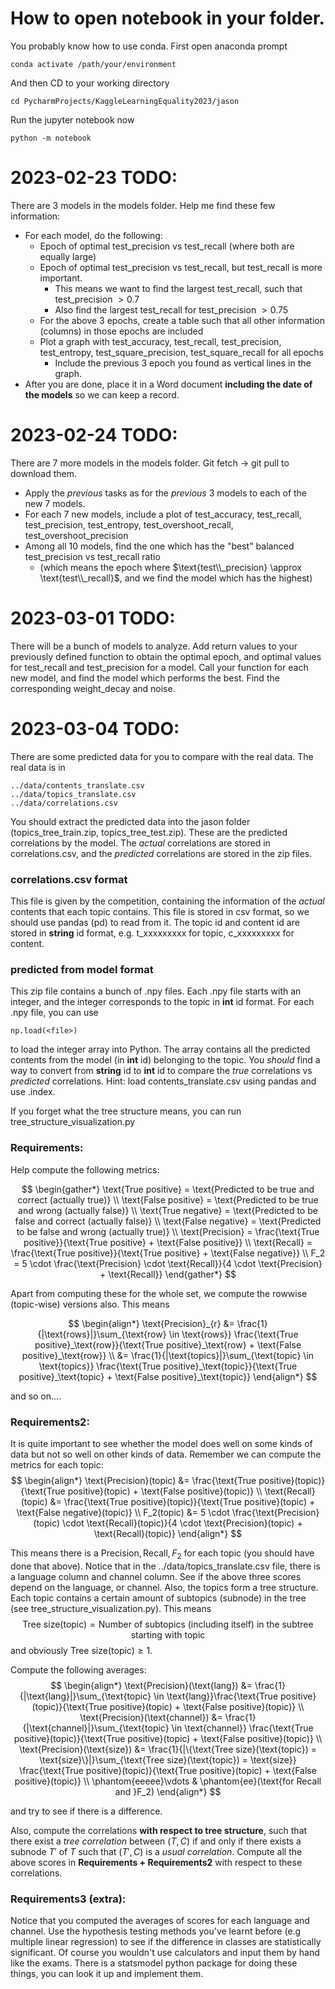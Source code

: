 # How to open notebook in your folder.

You probably know how to use conda. First open anaconda prompt

    conda activate /path/your/environment

And then CD to your working directory

    cd PycharmProjects/KaggleLearningEquality2023/jason

Run the jupyter notebook now

    python -m notebook


# 2023-02-23 TODO:

There are 3 models in the models folder. Help me find these few information:
* For each model, do the following:
    * Epoch of optimal test_precision vs test_recall (where both are equally large)
    * Epoch of optimal test_precision vs test_recall, but test_recall is more important.
        * This means we want to find the largest test_recall, such that test_precision $>0.7$
        * Also find the largest test_recall for test_precision $>0.75$
    * For the above 3 epochs, create a table such that all other information (columns) in those epochs are included
    * Plot a graph with test_accuracy, test_recall, test_precision, test_entropy, test_square_precision, test_square_recall for all epochs
        * Include the previous 3 epoch you found as vertical lines in the graph.
* After you are done, place it in a Word document **including the date of the models** so we can keep a record.

# 2023-02-24 TODO:

There are 7 more models in the models folder. Git fetch -> git pull to download them.
* Apply the *previous* tasks as for the *previous* 3 models to each of the new 7 models.
* For each 7 new models, include a plot of test_accuracy, test_recall, test_precision, test_entropy, test_overshoot_recall, test_overshoot_precision
* Among all 10 models, find the one which has the "best" balanced test_precision vs test_recall ratio
    * (which means the epoch where $\text{test\\_precision} \approx \text{test\\_recall}$, and we find the model which has the highest)
    
# 2023-03-01 TODO:

There will be a bunch of models to analyze. Add return values to your previously defined function to obtain the optimal epoch, and optimal values for test_recall and test_precision for a model. Call your function for each new model, and find the model which performs the best. Find the corresponding weight_decay and noise.

# 2023-03-04 TODO:
There are some predicted data for you to compare with the real data. The real data is in 

    ../data/contents_translate.csv
    ../data/topics_translate.csv
    ../data/correlations.csv

You should extract the predicted data into the jason folder (topics_tree_train.zip, topics_tree_test.zip). These are the predicted correlations by the model. The *actual* correlations are stored in correlations.csv, and the *predicted* correlations are stored in the zip files. 

### correlations.csv format
This file is given by the competition, containing the information of the *actual* contents that each topic contains. This file is stored in csv format, so we should use pandas (pd) to read from it. The topic id and content id are stored in **string** id format, e.g. t_xxxxxxxxx for topic, c_xxxxxxxxx for content. 

### predicted from model format
This zip file contains a bunch of .npy files. Each .npy file starts with an integer, and the integer corresponds to the topic in **int** id format. For each .npy file, you can use

    np.load(<file>)
    
to load the integer array into Python. The array contains all the predicted contents from the model (in **int** id) belonging to the topic. You *should* find a way to convert from **string** id to **int** id to compare the *true* correlations vs *predicted* correlations. Hint: load contents_translate.csv using pandas and use .index.

If you forget what the tree structure means, you can run tree_structure_visualization.py

### Requirements:
Help compute the following metrics:

$$
\begin{gather*}
\text{True positive} = \text{Predicted to be true and correct (actually true)}   \\
\text{False positive} = \text{Predicted to be true and wrong (actually false)}   \\
\text{True negative} = \text{Predicted to be false and correct (actually false)}   \\
\text{False negative} = \text{Predicted to be false and wrong (actually true)}   \\
\text{Precision} = \frac{\text{True positive}}{\text{True positive} + \text{False positive}}   \\
\text{Recall} = \frac{\text{True positive}}{\text{True positive} + \text{False negative}}   \\
F_2 = 5 \cdot \frac{\text{Precision} \cdot \text{Recall}}{4 \cdot \text{Precision} + \text{Recall}}
\end{gather*}
$$

Apart from computing these for the whole set, we compute the rowwise (topic-wise) versions also. This means

$$
\begin{align*}
\text{Precision}_{r} &= \frac{1}{|\text{rows}|}\sum_{\text{row} \in \text{rows}} \frac{\text{True positive}_\text{row}}{\text{True positive}_\text{row} + \text{False positive}_\text{row}} \\
&= \frac{1}{|\text{topics}|}\sum_{\text{topic} \in \text{topics}} \frac{\text{True positive}_\text{topic}}{\text{True positive}_\text{topic} + \text{False positive}_\text{topic}}
\end{align*}
$$

and so on....

### Requirements2:
It is quite important to see whether the model does well on some kinds of data but not so well on other kinds of data. Remember we can compute the metrics for each topic:
$$
\begin{align*}
\text{Precision}(topic) &= \frac{\text{True positive}(topic)}{\text{True positive}(topic) + \text{False positive}(topic)}   \\
\text{Recall}(topic) &= \frac{\text{True positive}(topic)}{\text{True positive}(topic) + \text{False negative}(topic)}   \\
F_2(topic) &= 5 \cdot \frac{\text{Precision}(topic) \cdot \text{Recall}(topic)}{4 \cdot \text{Precision}(topic) + \text{Recall}(topic)}
\end{align*}
$$

This means there is a $\text{Precision}, \text{Recall}, F_2$ for each topic (you should have done that above). Notice that in the ../data/topics_translate.csv file, there is a language column and channel column. See if the above three scores depend on the language, or channel. Also, the topics form a tree structure. Each topic contains a certain amount of subtopics (subnode) in the tree (see tree_structure_visualization.py). This means
$$\text{Tree size}(\text{topic}) = \text{Number of subtopics (including itself) in the subtree starting with topic}$$
and obviously $\text{Tree size}(\text{topic}) \geq 1$. 

Compute the following averages:
$$
\begin{align*}
\text{Precision}(\text{lang}) &= \frac{1}{|\text{lang}|}\sum_{\text{topic} \in \text{lang}}\frac{\text{True positive}(topic)}{\text{True positive}(topic) + \text{False positive}(topic)}   \\
\text{Precision}(\text{channel}) &= \frac{1}{|\text{channel}|}\sum_{\text{topic} \in \text{channel}} \frac{\text{True positive}(topic)}{\text{True positive}(topic) + \text{False positive}(topic)} \\
\text{Precision}(\text{size}) &= \frac{1}{|\{\text{Tree size}(\text{topic}) = \text{size}\}|}\sum_{\text{Tree size}(\text{topic}) = \text{size}} \frac{\text{True positive}(topic)}{\text{True positive}(topic) + \text{False positive}(topic)} \\
\phantom{eeeee}\vdots & \phantom{ee}(\text{for Recall and }F_2)
\end{align*}
$$

and try to see if there is a difference. 


Also, compute the correlations **with respect to tree structure**, such that there exist a *tree correlation* between $(T,C)$ if and only if there exists a subnode $T'$ of $T$ such that $(T',C)$ is a *usual correlation*. Compute all the above scores in **Requirements + Requirements2** with respect to these correlations.

### Requirements3 (extra):
Notice that you computed the averages of scores for each language and channel. Use the hypothesis testing methods you've learnt before (e.g multiple linear regression) to see if the difference in classes are statistically significant. Of course you wouldn't use calculators and input them by hand like the exams. There is a statsmodel python package for doing these things, you can look it up and implement them.
